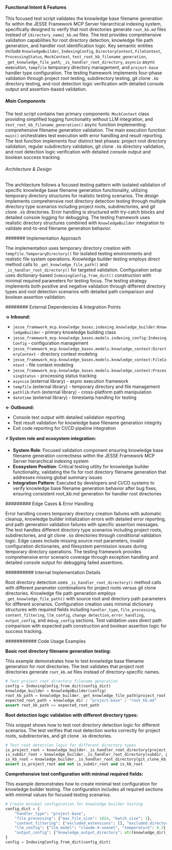 <!-- CACHE_METADATA_START -->
<!-- Source File: {PROJECT_ROOT}/jesse-framework-mcp/tests/test_root_kb_generation.py -->
<!-- Cached On: 2025-07-06T19:36:57.289269 -->
<!-- Source Modified: 2025-07-06T13:10:42.771068 -->
<!-- Cache Version: 1.0 -->
<!-- CACHE_METADATA_END -->

#### Functional Intent & Features

This focused test script validates the knowledge base filename generation fix within the JESSE Framework MCP Server hierarchical indexing system, specifically designed to verify that root directories generate `root_kb.md` files instead of `{directory_name}_kb.md` files. The test provides comprehensive validation capabilities for root directory detection, knowledge file path generation, and handler root identification logic. Key semantic entities include `KnowledgeBuilder`, `IndexingConfig`, `DirectoryContext`, `FileContext`, `ProcessingStatus`, `MockContext`, `test_root_kb_filename_generation`, `_get_knowledge_file_path`, `_is_handler_root_directory`, `asyncio` async execution, `tempfile` temporary directory management, and `project-base` handler type configuration. The testing framework implements four-phase validation through project root testing, subdirectory testing, git clone `.kb` directory testing, and root detection logic verification with detailed console output and assertion-based validation.

##### Main Components

The test script contains two primary components: `MockContext` class providing simplified logging functionality without LLM integration, and `test_root_kb_filename_generation()` async function implementing comprehensive filename generation validation. The main execution function `main()` orchestrates test execution with error handling and result reporting. The test function implements four distinct test phases: project root directory validation, regular subdirectory validation, git clone `.kb` directory validation, and root detection logic verification with detailed console output and boolean success tracking.

###### Architecture & Design

The architecture follows a focused testing pattern with isolated validation of specific knowledge base filename generation functionality, utilizing temporary directory structures for realistic testing scenarios. The design implements comprehensive root directory detection testing through multiple directory type scenarios including project roots, subdirectories, and git clone `.kb` directories. Error handling is structured with try-catch blocks and detailed console logging for debugging. The testing framework uses realistic directory structures combined with `KnowledgeBuilder` integration to validate end-to-end filename generation behavior.

####### Implementation Approach

The implementation uses temporary directory creation with `tempfile.TemporaryDirectory()` for isolated testing environments and realistic file system operations. Knowledge builder testing employs direct method calls to `_get_knowledge_file_path()` and `_is_handler_root_directory()` for targeted validation. Configuration setup uses dictionary-based `IndexingConfig.from_dict()` construction with minimal required parameters for testing focus. The testing strategy implements both positive and negative validation through different directory types and root detection scenarios with detailed path comparison and boolean assertion validation.

######## External Dependencies & Integration Points

**→ Inbound:**
- `jesse_framework_mcp.knowledge_bases.indexing.knowledge_builder:KnowledgeBuilder` - primary knowledge building class
- `jesse_framework_mcp.knowledge_bases.models.indexing_config:IndexingConfig` - configuration management
- `jesse_framework_mcp.knowledge_bases.models.knowledge_context:DirectoryContext` - directory context modeling
- `jesse_framework_mcp.knowledge_bases.models.knowledge_context:FileContext` - file context modeling
- `jesse_framework_mcp.knowledge_bases.models.knowledge_context:ProcessingStatus` - processing status tracking
- `asyncio` (external library) - async execution framework
- `tempfile` (external library) - temporary directory and file management
- `pathlib:Path` (external library) - cross-platform path manipulation
- `datetime` (external library) - timestamp handling for testing

**← Outbound:**
- Console test output with detailed validation reporting
- Test result validation for knowledge base filename generation integrity
- Exit code reporting for CI/CD pipeline integration

**⚡ System role and ecosystem integration:**
- **System Role**: Focused validation component ensuring knowledge base filename generation correctness within the JESSE Framework MCP Server hierarchical indexing system
- **Ecosystem Position**: Critical testing utility for knowledge builder functionality, validating the fix for root directory filename generation that addresses missing global summary issues
- **Integration Pattern**: Executed by developers and CI/CD systems to verify knowledge base filename generation behavior after bug fixes, ensuring consistent root_kb.md generation for handler root directories

######### Edge Cases & Error Handling

Error handling covers temporary directory creation failures with automatic cleanup, knowledge builder initialization errors with detailed error reporting, and path generation validation failures with specific assertion messages. The test handles different directory type scenarios including project roots, subdirectories, and git clone `.kb` directories through conditional validation logic. Edge cases include missing source root parameters, invalid configuration dictionaries, and filesystem permission issues during temporary directory operations. The testing framework provides comprehensive error scenario coverage through exception handling and detailed console output for debugging failed assertions.

########## Internal Implementation Details

Root directory detection uses `_is_handler_root_directory()` method calls with different parameter combinations for project roots versus git clone directories. Knowledge file path generation employs `_get_knowledge_file_path()` with source root and directory path parameters for different scenarios. Configuration creation uses minimal dictionary structures with required fields including `handler_type`, `file_processing`, `content_filtering`, `llm_config`, `change_detection`, `error_handling`, `output_config`, and `debug_config` sections. Test validation uses direct path comparison with expected path construction and boolean assertion logic for success tracking.

########### Code Usage Examples

**Basic root directory filename generation testing:**

This example demonstrates how to test knowledge base filename generation for root directories. The test validates that project root directories generate `root_kb.md` files instead of directory-specific names.

```python
# Test project root directory filename generation
config = IndexingConfig.from_dict(config_dict)
knowledge_builder = KnowledgeBuilder(config)
root_kb_path = knowledge_builder._get_knowledge_file_path(project_root, project_root)
expected_root_path = knowledge_dir / "project-base" / "root_kb.md"
assert root_kb_path == expected_root_path
```

**Root detection logic validation with different directory types:**

This snippet shows how to test root directory detection logic for different scenarios. The test verifies that root detection works correctly for project roots, subdirectories, and git clone `.kb` directories.

```python
# Test root detection logic for different directory types
is_project_root = knowledge_builder._is_handler_root_directory(project_root, project_root)
is_subdir_root = knowledge_builder._is_handler_root_directory(subdir, project_root)
is_kb_root = knowledge_builder._is_handler_root_directory(git_clone_kb_dir, None)
assert is_project_root and not is_subdir_root and is_kb_root
```

**Comprehensive test configuration with minimal required fields:**

This example demonstrates how to create minimal test configuration for knowledge builder testing. The configuration includes all required sections with minimal values for focused testing scenarios.

```python
# Create minimal configuration for knowledge builder testing
config_dict = {
    "handler_type": "project-base",
    "file_processing": {"max_file_size": 1024, "batch_size": 1},
    "content_filtering": {"excluded_extensions": [], "excluded_directories": []},
    "llm_config": {"llm_model": "claude-4-sonnet", "temperature": 0.3},
    "output_config": {"knowledge_output_directory": str(knowledge_dir)}
}
config = IndexingConfig.from_dict(config_dict)
```